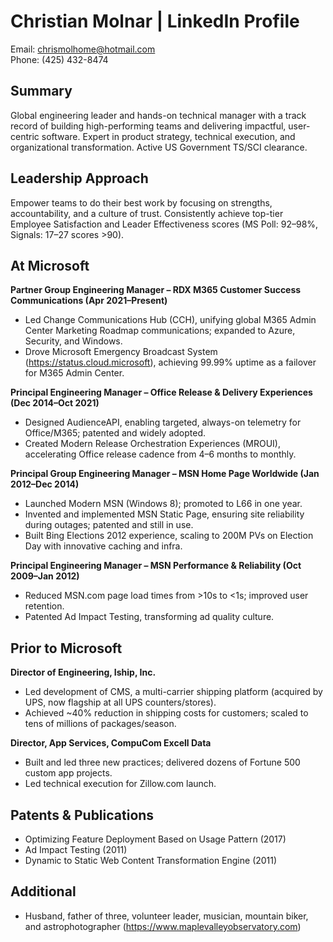 # Christian Molnar | LinkedIn Profile
Email: chrismolhome@hotmail.com  
Phone: (425) 432-8474

## Summary
Global engineering leader and hands-on technical manager with a track record of building high-performing teams and delivering impactful, user-centric software. Expert in product strategy, technical execution, and organizational transformation. Active US Government TS/SCI clearance.

## Leadership Approach
Empower teams to do their best work by focusing on strengths, accountability, and a culture of trust. Consistently achieve top-tier Employee Satisfaction and Leader Effectiveness scores (MS Poll: 92–98%, Signals: 17–27 scores >90).

## At Microsoft
**Partner Group Engineering Manager – RDX M365 Customer Success Communications (Apr 2021–Present)**

- Led Change Communications Hub (CCH), unifying global M365 Admin Center Marketing Roadmap communications; expanded to Azure, Security, and Windows.
- Drove Microsoft Emergency Broadcast System (https://status.cloud.microsoft), achieving 99.99% uptime as a failover for M365 Admin Center.

**Principal Engineering Manager – Office Release & Delivery Experiences (Dec 2014–Oct 2021)**

- Designed AudienceAPI, enabling targeted, always-on telemetry for Office/M365; patented and widely adopted.
- Created Modern Release Orchestration Experiences (MROUI), accelerating Office release cadence from 4–6 months to monthly.

**Principal Group Engineering Manager – MSN Home Page Worldwide (Jan 2012–Dec 2014)**

- Launched Modern MSN (Windows 8); promoted to L66 in one year.
- Invented and implemented MSN Static Page, ensuring site reliability during outages; patented and still in use.
- Built Bing Elections 2012 experience, scaling to 200M PVs on Election Day with innovative caching and infra.

**Principal Engineering Manager – MSN Performance & Reliability (Oct 2009–Jan 2012)**

- Reduced MSN.com page load times from >10s to <1s; improved user retention.
- Patented Ad Impact Testing, transforming ad quality culture.

## Prior to Microsoft
**Director of Engineering, Iship, Inc.**

- Led development of CMS, a multi-carrier shipping platform (acquired by UPS, now flagship at all UPS counters/stores).
- Achieved ~40% reduction in shipping costs for customers; scaled to tens of millions of packages/season.

**Director, App Services, CompuCom Excell Data**

- Built and led three new practices; delivered dozens of Fortune 500 custom app projects.
- Led technical execution for Zillow.com launch.

## Patents & Publications
- Optimizing Feature Deployment Based on Usage Pattern (2017)
- Ad Impact Testing (2011)
- Dynamic to Static Web Content Transformation Engine (2011)

## Additional
- Husband, father of three, volunteer leader, musician, mountain biker, and astrophotographer (https://www.maplevalleyobservatory.com)
